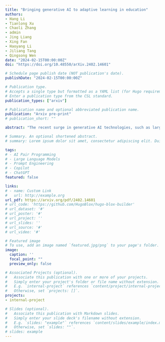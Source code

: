 ```yaml
---
title: "Bringing generative AI to adaptive learning in education"
authors:
- Hang Li
- Tianlong Xu
- Chaoli Zhang
- admin
- Jing Liang
- Xing Fan
- Haoyang Li
- Jiliang Tang
- Qingsong Wen
date: "2024-02-15T00:00:00Z"
doi: "https://doi.org/10.48550/arXiv.2402.14601"

# Schedule page publish date (NOT publication's date).
publishDate: "2024-02-15T00:00:00Z"

# Publication type.
# Accepts a single type but formatted as a YAML list (for Hugo requirements).
# Enter a publication type from the CSL standard.
publication_types: ["arxiv"]

# Publication name and optional abbreviated publication name.
publication: "Arxiv pre-print"
# publication_short: ""

abstract: "The recent surge in generative AI technologies, such as large language models and diffusion models, has boosted the development of AI applications in various domains, including science, finance, and education. Concurrently, adaptive learning, a concept that has gained substantial interest in the educational sphere, has proven its efficacy in enhancing students' learning efficiency. In this position paper, we aim to shed light on the intersectional studies of these two methods, which combine generative AI with adaptive learning concepts. By presenting discussions about the benefits, challenges, and potentials in this field, we argue that this union will contribute significantly to the development of the next-stage learning format in education."

# Summary. An optional shortened abstract.
# summary: Lorem ipsum dolor sit amet, consectetur adipiscing elit. Duis posuere tellus ac convallis placerat. Proin tincidunt magna sed ex sollicitudin condimentum.

tags:
# - AI Pair Programming
# - Large Language Models
# - Prompt Engineering
# - Copilot
# - ChatGPT
featured: false

links:
# - name: Custom Link
#   url: http://example.org
url_pdf: https://arxiv.org/pdf/2402.14601
# url_code: 'https://github.com/HugoBlox/hugo-blox-builder'
# url_dataset: '#'
# url_poster: '#'
# url_project: ''
# url_slides: ''
# url_source: '#'
# url_video: '#'

# Featured image
# To use, add an image named `featured.jpg/png` to your page's folder. 
image:
  caption: ''
  focal_point: ""
  preview_only: false

# Associated Projects (optional).
#   Associate this publication with one or more of your projects.
#   Simply enter your project's folder or file name without extension.
#   E.g. `internal-project` references `content/project/internal-project/index.md`.
#   Otherwise, set `projects: []`.
projects:
- internal-project

# Slides (optional).
#   Associate this publication with Markdown slides.
#   Simply enter your slide deck's filename without extension.
#   E.g. `slides: "example"` references `content/slides/example/index.md`.
#   Otherwise, set `slides: ""`.
# slides: example
---
```


